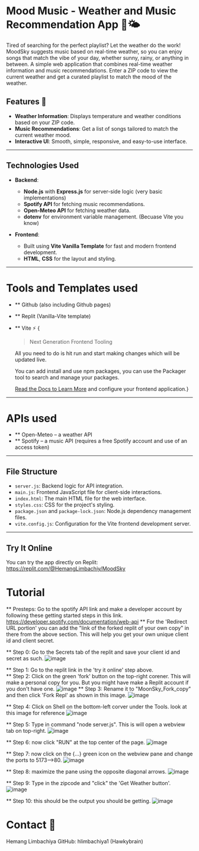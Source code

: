 # Mood Music - Weather and Music Recommendation App 🎵🌤️

Tired of searching for the perfect playlist? Let the weather do the work! MoodSky suggests music based on real-time weather, so you can enjoy songs that match the vibe of your day, whether sunny, rainy, or anything in between. A simple web application that combines real-time weather information and music recommendations. Enter a ZIP code to view the current weather and get a curated playlist to match the mood of the weather.

## Features 🚀

- **Weather Information**: Displays temperature and weather conditions based on your ZIP code.
- **Music Recommendations**: Get a list of songs tailored to match the current weather mood.
- **Interactive UI**: Smooth, simple, responsive, and easy-to-use interface.
---

## Technologies Used
- **Backend**: 
  - **Node.js** with **Express.js** for server-side logic (very basic implementations)
  - **Spotify API** for fetching music recommendations.
  - **Open-Meteo API** for fetching weather data.
  - **dotenv** for environment variable management. (Becuase Vite you know)

- **Frontend**:
  - Built using **Vite Vanilla Template** for fast and modern frontend development.
  - **HTML**, **CSS** for the layout and styling.
---

# Tools and Templates used

- ** Github (also including Github pages)
- ** Replit (Vanilla-Vite template)
- ** Vite ⚡ {
    > Next Generation Frontend Tooling
    
    All you need to do is hit run and start making changes which will be updated live.
    
    You can add install and use npm packages, you can use the Packager tool to search and manage your packages.
    
    [Read the Docs to Learn More](https://vitejs.dev) and configure your frontend application.}
---

# APIs used
- ** Open-Meteo – a weather API
- ** Spotify – a music API (requires a free Spotify account and use of an access token)
---

## File Structure
- `server.js`: Backend logic for API integration.
- `main.js`: Frontend JavaScript file for client-side interactions.
- `index.html`: The main HTML file for the web interface.
- `styles.css`: CSS for the project's styling.
- `package.json` and `package-lock.json`: Node.js dependency management files.
- `vite.config.js`: Configuration for the Vite frontend development server.

---

## Try It Online
You can try the app directly on Replit: https://replit.com/@HemangLimbachiy/MoodSky 

# Tutorial 

** Presteps: Go to the spotify API link and make a developer account by following these getting started steps in this link. https://developer.spotify.com/documentation/web-api 
** For the 'Redirect URL portion' you can add the "link of the forked replit of your own copy" in there from the above section. This will help you get your own unique client id and client secret.

** Step 0: Go to the Secrets tab of the replit and save your client id and secret as such.
    ![image](image_9.png)
    
** Step 1: Go to the replit link in the 'try it online' step above.  
** Step 2: Click on the green 'fork' button on the top-right corener. This will make a personal copy for you. But you might have make a Replit account if you don't have one.
    ![image](image.png)
** Step 3: Rename it to "MoonSky_Fork_copy" and then click 'Fork Repl' as shown in this image.
    ![image](image_2.png)

** Step 4: Click on Shell on the bottom-left corver under the Tools. look at this image for reference
    ![image](image_3.png)

** Step 5: Type in command "node server.js". This is will open a webview tab on top-right.
    ![image](image_4.png)

** Step 6: now click "RUN" at the top center of the page.
    ![image](image_5.png)

** Step 7: now click on the {...} green icon on the webview pane and change the ports to 5173-->80.
    ![image](image_6.png)
    
** Step 8: maximize the pane using the opposite diagonal arrows.
    ![image](image_7.png)

** Step 9: Type in the zipcode and "click" the 'Get Weather button'.
    ![image](image_8.png)

** Step 10: this should be the output you should be getting.
    ![image](image_10.png)
    


    

# Contact 📧
Hemang Limbachiya
GitHub: hlimbachiya1 (Hawkybrain)
